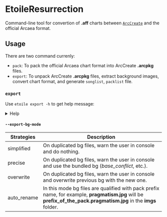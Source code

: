 # EtoileResurrection

Command-line tool for convertion of **.aff** charts between [`ArcCreate`](https://github.com/Arcthesia/ArcCreate) and the official Arcaea
format.

## Usage

There are two command currenly:

- `pack`: To pack the official Arcaea chart format into ArcCreate **.arcpkg** files.
- `export`: To unpack ArcCreate **.arcpkg** files, extract background images, convert chart format, and generate `songlist`, `packlist`
  file.

### `export`

Use `etoile export -h` to get help message:

<details><summary>Help</summary>

```
Usage: etoile export [<options>] [<arcpkgs>]... <prefix>

Options:
  --export-bg-mode, --mode=(simplified|precise|overwrite|auto_rename)
  -p, --pack=<text>     The name of the pack to export, defaults to single
  -v, --version=<text>  The version of the songs, defaults to 1.0
  -t, --time=<text>     The time when these songs are added, defaults to
                        current system time
  -h, --help            Show this message and exit

Arguments:
  <arcpkgs>
  <prefix>   The prefix of the song id

```

</details>

#### `--export-bg-mode`

| Strategies  | Description                                                                                                                                                         |
|-------------|---------------------------------------------------------------------------------------------------------------------------------------------------------------------|
| simplified  | On duplicated bg files, warn the user in console and do nothing.                                                                                                    |
| precise     | On duplicated bg files, warn the user in console and use the bundled bg (_base_conflict_, etc.).                                                                    |
| overwrite   | On duplicated bg files, warn the user in console and overwrite previous bg with the new one.                                                                        |
| auto_rename | In this mode bg files are qualified with pack prefix name, for example, **pragmatism.jpg** will be **prefix\_of\_the\_pack.pragmatism.jpg** in the **imgs** folder. |


